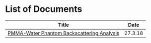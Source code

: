 # List of Documents

| Title                                    | Date    |
| ---------------------------------------- | ------- |
| [PMMA-Water Phantom Backscattering Analysis](phantom_analysis_27_3/pres.html) | 27.3.18 |

